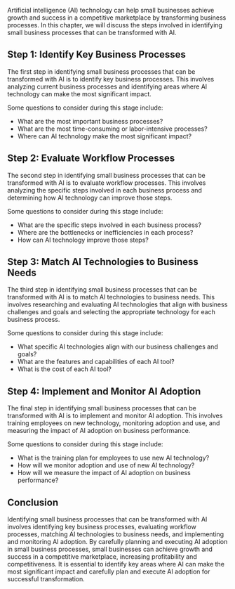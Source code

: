 
Artificial intelligence (AI) technology can help small businesses achieve growth and success in a competitive marketplace by transforming business processes. In this chapter, we will discuss the steps involved in identifying small business processes that can be transformed with AI.

Step 1: Identify Key Business Processes
---------------------------------------

The first step in identifying small business processes that can be transformed with AI is to identify key business processes. This involves analyzing current business processes and identifying areas where AI technology can make the most significant impact.

Some questions to consider during this stage include:

* What are the most important business processes?
* What are the most time-consuming or labor-intensive processes?
* Where can AI technology make the most significant impact?

Step 2: Evaluate Workflow Processes
-----------------------------------

The second step in identifying small business processes that can be transformed with AI is to evaluate workflow processes. This involves analyzing the specific steps involved in each business process and determining how AI technology can improve those steps.

Some questions to consider during this stage include:

* What are the specific steps involved in each business process?
* Where are the bottlenecks or inefficiencies in each process?
* How can AI technology improve those steps?

Step 3: Match AI Technologies to Business Needs
-----------------------------------------------

The third step in identifying small business processes that can be transformed with AI is to match AI technologies to business needs. This involves researching and evaluating AI technologies that align with business challenges and goals and selecting the appropriate technology for each business process.

Some questions to consider during this stage include:

* What specific AI technologies align with our business challenges and goals?
* What are the features and capabilities of each AI tool?
* What is the cost of each AI tool?

Step 4: Implement and Monitor AI Adoption
-----------------------------------------

The final step in identifying small business processes that can be transformed with AI is to implement and monitor AI adoption. This involves training employees on new technology, monitoring adoption and use, and measuring the impact of AI adoption on business performance.

Some questions to consider during this stage include:

* What is the training plan for employees to use new AI technology?
* How will we monitor adoption and use of new AI technology?
* How will we measure the impact of AI adoption on business performance?

Conclusion
----------

Identifying small business processes that can be transformed with AI involves identifying key business processes, evaluating workflow processes, matching AI technologies to business needs, and implementing and monitoring AI adoption. By carefully planning and executing AI adoption in small business processes, small businesses can achieve growth and success in a competitive marketplace, increasing profitability and competitiveness. It is essential to identify key areas where AI can make the most significant impact and carefully plan and execute AI adoption for successful transformation.
